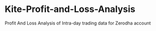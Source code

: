 # Kite-Profit-and-Loss-Analysis
Profit And Loss Analysis of Intra-day trading data for Zerodha account
